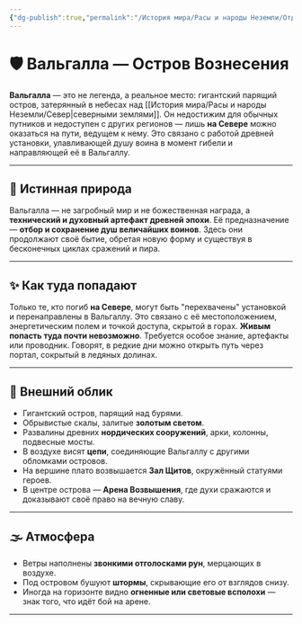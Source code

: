 ```yaml
---
{"dg-publish":true,"permalink":"/История мира/Расы и народы Неземли/Отдельные явления и события/Вальгалла/","tags":["место","север","легенда","локация"],"noteIcon":"","created":"2025-07-30T10:44:53.278+03:00","updated":"2025-07-29T23:40:22.603+03:00"}
---
```



# 🛡️ Вальгалла — Остров Вознесения

**Вальгалла** — это не легенда, а реальное место: гигантский парящий остров, затерянный в небесах над [[История мира/Расы и народы Неземли/Север\|северными землями]]. Он недостижим для обычных путников и недоступен с других регионов — лишь **на Севере** можно оказаться на пути, ведущем к нему. Это связано с работой древней установки, улавливающей душу воина в момент гибели и направляющей её в Вальгаллу. 

---
## 🌌 Истинная природа

Вальгалла — не загробный мир и не божественная награда, а **технический и духовный артефакт древней эпохи**. Её предназначение — **отбор и сохранение душ величайших воинов**. Здесь они продолжают своё бытие, обретая новую форму и существуя в бесконечных циклах сражений и пира.

---
## ✨ Как туда попадают

Только те, кто погиб **на Севере**, могут быть "перехвачены" установкой и перенаправлены в Вальгаллу. Это связано с её местоположением, энергетическим полем и точкой доступа, скрытой в горах.
**Живым попасть туда почти невозможно**. Требуется особое знание, артефакты или проводник. Говорят, в редкие дни можно открыть путь через портал, сокрытый в ледяных долинах.

---
## 🏰 Внешний облик

- Гигантский остров, парящий над бурями.
- Обрывистые скалы, залитые **золотым светом**.
- Развалины древних **нордических сооружений**, арки, колонны, подвесные мосты.
- В воздухе висят **цепи**, соединяющие Вальгаллу с другими обломками островов.
- На вершине плато возвышается **Зал Щитов**, окружённый статуями героев.
- В центре острова — **Арена Возвышения**, где духи сражаются и доказывают своё право на вечную славу.

---
## 🌫 Атмосфера

- Ветры наполнены **звонкими отголосками рун**, мерцающих в воздухе.
- Под островом бушуют **штормы**, скрывающие его от взглядов снизу.
- Иногда на горизонте видно **огненные или световые всполохи** — знак того, что идёт бой на арене.

---